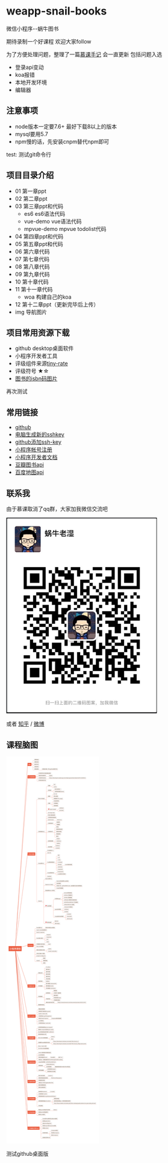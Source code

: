 # weapp-snail-books
微信小程序--蜗牛图书

期待录制一个好课程 欢迎大家follow

为了方便处理问题，整理了一篇[慕课手记](https://www.imooc.com/article/31092) 会一直更新 包括问题入选

* 登录api变动
* koa报错
* 本地开发环境
* 编辑器

## 注意事项
* node版本一定要7.6+ 最好下载8以上的版本
* mysql要用5.7
* npm慢的话，先安装cnpm替代npm即可

test: 测试git命令行

## 项目目录介绍

* 01 第一章ppt
* 02 第二章ppt
* 03 第三章ppt和代码
  - es6  es6语法代码
  - vue-demo vue语法代码
  - mpvue-demo  mpvue todolist代码
* 04 第四章ppt和代码
* 05 第五章ppt和代码
* 06 第六章代码
* 07 第七章代码
* 08 第八章代码
* 09 第九章代码
* 10 第十章代码
* 11 第十一章代码
  - woa 构建自己的koa
* 12 第十二章ppt（更新完毕后上传）
* img 导航图片

## 项目常用资源下载

* github desktop桌面软件
* 小程序开发者工具
* 评级组件来源[tiny-rate](https://github.com/shengxinjing/tiny-rate)
* 评级符号 ★☆
* [图书的isbn码图片](./other/图书二维码)

再次测试


## 常用链接

* [github](http://github.com/)
* [电脑生成新的sshkey](https://help.github.com/articles/generating-a-new-ssh-key-and-adding-it-to-the-ssh-agent/)
* [github添加ssh-key](https://help.github.com/articles/adding-a-new-ssh-key-to-your-github-account/)
* [小程序帐号注册](https://mp.weixin.qq.com/)
* [小程序开发者文档](https://developers.weixin.qq.com/miniprogram/dev/index.html)
* [豆瓣图书api](https://developers.douban.com/wiki/?title=book_v2#get_isbn_book)
* [百度地图api](http://lbsyun.baidu.com/index.php?title=webapi/guide/webservice-geocoding-abroad)


## 联系我
由于慕课取消了qq群，大家加我微信交流吧 

<img width='400px' src="./other/woniu.png">

或者 [知乎](https://www.zhihu.com/people/woniuppp) / [微博](https://weibo.com/woniuppp/home?wvr=5)

## 课程脑图

![](./other/naotu.png)

测试github桌面版